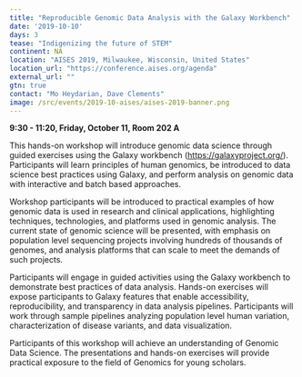 ```yaml
---
title: "Reproducible Genomic Data Analysis with the Galaxy Workbench"
date: '2019-10-10'
days: 3
tease: "Indigenizing the future of STEM"
continent: NA
location: "AISES 2019, Milwaukee, Wisconsin, United States"
location_url: "https://conference.aises.org/agenda"
external_url: ""
gtn: true
contact: "Mo Heydarian, Dave Clements"
image: /src/events/2019-10-aises/aises-2019-banner.png 
---
```


**9:30 - 11:20, Friday, October 11, Room 202 A**

This hands-on workshop will introduce genomic data science through guided exercises using the Galaxy workbench (https://galaxyproject.org/). Participants will learn principles of human genomics, be introduced to data science best practices using Galaxy, and perform analysis on genomic data with interactive and batch based approaches. 

Workshop participants will be introduced to practical examples of how genomic data is used in research and clinical applications, highlighting techniques, technologies, and platforms used in genomic analysis. The current state of genomic science will be presented, with emphasis on population level sequencing projects involving hundreds of thousands of genomes, and analysis platforms that can scale to meet the demands of such projects. 

Participants will engage in guided activities using the Galaxy workbench to demonstrate best practices of data analysis. Hands-on exercises will expose participants to Galaxy features that enable accessibility, reproducibility, and transparency in data analysis pipelines. Participants will work through sample pipelines analyzing population level human variation, characterization of disease variants, and data visualization.

Participants of this workshop will achieve an understanding of Genomic Data Science. The presentations and hands-on exercises will provide practical exposure to the field of Genomics for young scholars.
